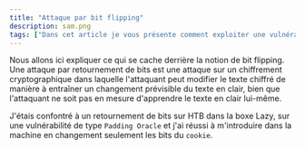 ```yaml
---
title: "Attaque par bit flipping"
description: sam.png
tags: ["Dans cet article je vous présente comment exploiter une vulnérabilité pour bypass le système NX avec la technique de la retourne à la libc."]
---
```


Nous allons ici expliquer ce qui se cache derrière la notion de bit flipping. Une attaque par retournement de bits est une attaque sur un chiffrement cryptographique dans laquelle l'attaquant peut modifier le texte chiffré de manière à entraîner un changement prévisible du texte en clair, bien que l'attaquant ne soit pas en mesure d'apprendre le texte en clair lui-même.

J'étais confontré à un retournement de bits sur HTB dans la boxe Lazy, sur une vulnérabilité de type `Padding Oracle` et j'ai réussi à m'introduire dans la machine en changement seulement les bits du `cookie`.
